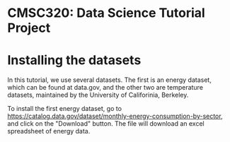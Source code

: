 # CMSC320: Data Science Tutorial Project

# Installing the datasets
In this tutorial, we use several datasets.  The first is an energy dataset, which can be found at data.gov, and the other two are temperature datasets, maintained by the University of Califorinia, Berkeley.


To install the first energy dataset, go to https://catalog.data.gov/dataset/monthly-energy-consumption-by-sector, and click on the "Download" button.  The file will download an excel spreadsheet of energy data.